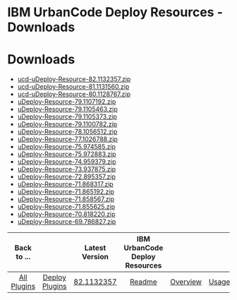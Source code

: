 
IBM UrbanCode Deploy Resources - Downloads
==========================================

# Downloads

- [ucd-uDeploy-Resource-82.1132357.zip]()
- [ucd-uDeploy-Resource-81.1131560.zip]()
- [ucd-uDeploy-Resource-80.1128767.zip](https://raw.githubusercontent.com/UrbanCode/IBM-UCD-PLUGINS/main/files/uDeploy-Resource/ucd-uDeploy-Resource-80.1128767.zip)
- [uDeploy-Resource-79.1107192.zip](https://raw.githubusercontent.com/UrbanCode/IBM-UCD-PLUGINS/main/files/uDeploy-Resource/uDeploy-Resource-79.1107192.zip)
- [uDeploy-Resource-79.1105463.zip](https://raw.githubusercontent.com/UrbanCode/IBM-UCD-PLUGINS/main/files/uDeploy-Resource/uDeploy-Resource-79.1105463.zip)
- [uDeploy-Resource-79.1105373.zip](https://raw.githubusercontent.com/UrbanCode/IBM-UCD-PLUGINS/main/files/uDeploy-Resource/uDeploy-Resource-79.1105373.zip)
- [uDeploy-Resource-79.1100782.zip](https://raw.githubusercontent.com/UrbanCode/IBM-UCD-PLUGINS/main/files/uDeploy-Resource/uDeploy-Resource-79.1100782.zip)
- [uDeploy-Resource-78.1056512.zip](https://raw.githubusercontent.com/UrbanCode/IBM-UCD-PLUGINS/main/files/uDeploy-Resource/uDeploy-Resource-78.1056512.zip)
- [uDeploy-Resource-77.1026788.zip](https://raw.githubusercontent.com/UrbanCode/IBM-UCD-PLUGINS/main/files/uDeploy-Resource/uDeploy-Resource-77.1026788.zip)
- [uDeploy-Resource-75.974585.zip](https://raw.githubusercontent.com/UrbanCode/IBM-UCD-PLUGINS/main/files/uDeploy-Resource/uDeploy-Resource-75.974585.zip)
- [uDeploy-Resource-75.972883.zip](https://raw.githubusercontent.com/UrbanCode/IBM-UCD-PLUGINS/main/files/uDeploy-Resource/uDeploy-Resource-75.972883.zip)
- [uDeploy-Resource-74.959379.zip](https://raw.githubusercontent.com/UrbanCode/IBM-UCD-PLUGINS/main/files/uDeploy-Resource/uDeploy-Resource-74.959379.zip)
- [uDeploy-Resource-73.937875.zip](https://raw.githubusercontent.com/UrbanCode/IBM-UCD-PLUGINS/main/files/uDeploy-Resource/uDeploy-Resource-73.937875.zip)
- [uDeploy-Resource-72.895357.zip](https://raw.githubusercontent.com/UrbanCode/IBM-UCD-PLUGINS/main/files/uDeploy-Resource/uDeploy-Resource-72.895357.zip)
- [uDeploy-Resource-71.868317.zip](https://raw.githubusercontent.com/UrbanCode/IBM-UCD-PLUGINS/main/files/uDeploy-Resource/uDeploy-Resource-71.868317.zip)
- [uDeploy-Resource-71.865192.zip](https://raw.githubusercontent.com/UrbanCode/IBM-UCD-PLUGINS/main/files/uDeploy-Resource/uDeploy-Resource-71.865192.zip)
- [uDeploy-Resource-71.858567.zip](https://raw.githubusercontent.com/UrbanCode/IBM-UCD-PLUGINS/main/files/uDeploy-Resource/uDeploy-Resource-71.858567.zip)
- [uDeploy-Resource-71.855625.zip](https://raw.githubusercontent.com/UrbanCode/IBM-UCD-PLUGINS/main/files/uDeploy-Resource/uDeploy-Resource-71.855625.zip)
- [uDeploy-Resource-70.818220.zip](https://raw.githubusercontent.com/UrbanCode/IBM-UCD-PLUGINS/main/files/uDeploy-Resource/uDeploy-Resource-70.818220.zip)
- [uDeploy-Resource-69.786827.zip](https://raw.githubusercontent.com/UrbanCode/IBM-UCD-PLUGINS/main/files/uDeploy-Resource/uDeploy-Resource-69.786827.zip)

|Back to ...||Latest Version|IBM UrbanCode Deploy Resources ||||
| :---: | :---: | :---: | :---: | :---: | :---: | :---: |
|[All Plugins](../../index.md)|[Deploy Plugins](../README.md)|[82.1132357]()|[Readme](README.md)|[Overview](overview.md)|[Usage](usage.md)|[Steps](steps.md)|
